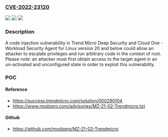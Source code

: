 ### [CVE-2022-23120](https://cve.mitre.org/cgi-bin/cvename.cgi?name=CVE-2022-23120)
![](https://img.shields.io/static/v1?label=Product&message=Trend%20Micro%20Deep%20Security%20Agent%20for%20Linux&color=blue)
![](https://img.shields.io/static/v1?label=Version&message=n%2Fa&color=blue)
![](https://img.shields.io/static/v1?label=Vulnerability&message=Code%20Injection%20LPE&color=brighgreen)

### Description

A code injection vulnerability in Trend Micro Deep Security and Cloud One - Workload Security Agent for Linux version 20 and below could allow an attacker to escalate privileges and run arbitrary code in the context of root. Please note: an attacker must first obtain access to the target agent in an un-activated and unconfigured state in order to exploit this vulnerability.

### POC

#### Reference
- https://success.trendmicro.com/solution/000290104
- https://www.modzero.com/advisories/MZ-21-02-Trendmicro.txt

#### Github
- https://github.com/modzero/MZ-21-02-Trendmicro

